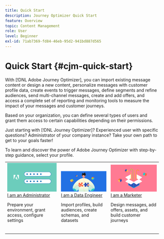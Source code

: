 ```yaml
---
title: Quick Start
description: Journey Optimizer Quick Start
feature: Overview
topic: Content Management
role: User
level: Beginner
exl-id: 71ab7369-fd84-46eb-95d2-941bd887d565
---
```

# Quick Start {#cjm-quick-start}

With [!DNL Adobe Journey Optimizer], you can import existing message content or design a new content, personalize messages with customer profile data, create events to trigger messages, define segments and refine audiences, send multi-channel messages, create and add offers, and access a complete set of reporting and monitoring tools to measure the impact of your messages and customer journeys.

Based on your organization, you can define several types of users and grant them access to certain capabilities depending on their permissions.

Just starting with [!DNL Journey Optimizer]? Experienced user with specific questions? Administrator of your company instance? Take your own path to get to your goals faster!

To learn and discover the power of Adobe Journey Optimizer with step-by-step guidance, select your profile.

<table>
<tr>
  <td valign="bottom">
    <a href="path/administrator.md">
      <img alt="Administrator" src="path/assets/do-not-localize/user-2.png" />
    </a>
    <div>
    <a href="path/administrator.md">I am an Administrator</a>
     <p>Prepare your environment, grant access, configure settings
    <p>
    </div>
    <br>
  </td>
  <td valign="bottom">
    <a href="path/data-engineer.md">
      <img alt="Data Engineer" src="path/assets/do-not-localize/user-1.png"/>
    </a>
    <div>
    <a href="path/data-engineer.md">I am a Data Engineer</a>
     <p>Import profiles, build audiences, create schemas, and datasets
    <p>
    </div>
    <br>
  </td>
  <td valign="bottom">
      <a href="path/marketer.md">
       <img alt="Marketer" src="path/assets/do-not-localize/user-3.png" />
       </a>
    <div><a href="path/marketer.md">I am a Marketer</a>
     <p>Design messages, add offers, assets, and build customer journeys
    <p>
    </div>
    <br>
  </td>
    <!--td valign="bottom">
    <a href="path/developer.md">
      <img alt="Developer" src="../using/assets/do-not-localize/user-2.png" />
    </a>
    <div>
    <a href="path/developer.md">I am a Developer</a>
     <p>Integrate your mobile apps, use Journey Optimizer APIs
    <p>
    </div>
    <br>
  </td-->
</tr>
</table>
